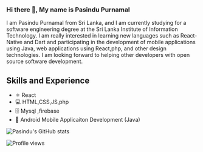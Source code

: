 ### Hi there 👋, My name is Pasindu Purnamal
I am Pasindu Purnamal from Sri Lanka, and I am currently studying for a software engineering degree at the Sri Lanka Institute of Information Technology. I am really interested in learning new languages such as React-Native and Dart and participating in the development of mobile applications using Java, web applications using React,php, and other design technologies. I am looking forward to helping other developers with open source software development.

## Skills and Experience
* ⚛️ React
* 💻 HTML,CSS,JS,php
* 🗄️ Mysql ,firebase
* 📱 Android Mobile Applicaiton Development (Java) 

![Pasindu's GitHub stats](https://github-readme-stats.vercel.app/api?username=pasindupurnamal98&show_icons=true&theme=radical)

![Profile views](https://gpvc.arturio.dev/pasindupurnamal98)  

  

